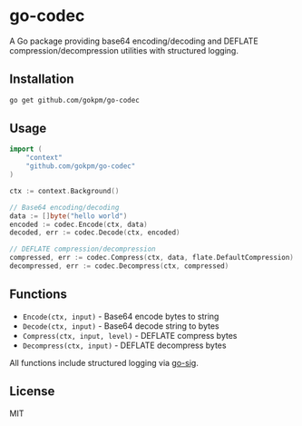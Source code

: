 # go-codec

A Go package providing base64 encoding/decoding and DEFLATE compression/decompression utilities with structured logging.

## Installation

```bash
go get github.com/gokpm/go-codec
```

## Usage

```go
import (
    "context"
    "github.com/gokpm/go-codec"
)

ctx := context.Background()

// Base64 encoding/decoding
data := []byte("hello world")
encoded := codec.Encode(ctx, data)
decoded, err := codec.Decode(ctx, encoded)

// DEFLATE compression/decompression
compressed, err := codec.Compress(ctx, data, flate.DefaultCompression)
decompressed, err := codec.Decompress(ctx, compressed)
```

## Functions

- `Encode(ctx, input)` - Base64 encode bytes to string
- `Decode(ctx, input)` - Base64 decode string to bytes
- `Compress(ctx, input, level)` - DEFLATE compress bytes
- `Decompress(ctx, input)` - DEFLATE decompress bytes

All functions include structured logging via [go-sig](https://github.com/gokpm/go-sig).

## License

MIT